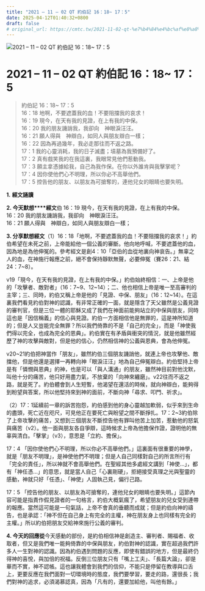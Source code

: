```yaml
---
title: "2021 – 11 – 02 QT 約伯記 16：18~ 17：5"
date: 2025-04-12T01:40:32+0800
draft: false
# original_url: https://cmtc.tw/2021-11-02-qt-%e7%b4%84%e4%bc%af%e8%a8%98-16%ef%bc%9a18-17%ef%bc%9a5
---
```


![2021 – 11 – 02 QT 約伯記 16：18~ 17：5](/images/qt.jpg   "2021 – 11 – 02 QT 約伯記 16：18~ 17：5")

# 2021 – 11 – 02 QT 約伯記 16：18~ 17：5

> 約伯記 16：18~ 17：5  
> 16：18 地啊，不要遮蓋我的血！不要阻擋我的哀求！  
> 16：19 現今，在天有我的見證，在上有我的中保。  
> 16：20 我的朋友譏誚我，我卻向　神眼淚汪汪。  
> 16：21 願人得與　神辯白，如同人與朋友辯白一樣；  
> 16：22 因為再過幾年，我必走那往而不返之路。  
> 17：1 我的心靈消耗，我的日子滅盡；墳墓為我預備好了。  
> 17：2 真有戲笑我的在我這裏，我眼常見他們惹動我。  
> 17：3 願主拿憑據給我，自己為我作保。在你以外誰肯與我擊掌呢？  
> 17：4 因你使他們心不明理，所以你必不高舉他們。  
> 17：5 控告他的朋友、以朋友為可搶奪的，連他兒女的眼睛也要失明。

**1.** **經文誦讀**

**2. 今天默想****經文**伯 16：19 現今，在天有我的見證，在上有我的中保。  
16：20 我的朋友譏誚我，我卻向　神眼淚汪汪。  
16：21 願人得與　神辯白，如同人與朋友辯白一樣；

**3. 分享默想經文**（1）16：18「地啊，不要遮蓋我的血！不要阻擋我的哀求！」約伯希望在未死之前，上帝能給他一個公義的審斷。他向地呼喊，不要遮蓋他的血，因為地是為他伸冤的。參考經文是創4：10「亞伯的血從地裏向神哀告。」無辜之人的血，在神施行報應之前，絕不會保持靜默無聲，必要伸冤（賽26：21、結24：7~8）。

v19「現今，在天有我的見證，在上有我的中保。」約伯始終相信：一、上帝是他的「攻擊者、敵對者」（16：7~9、12~14）；二、他也相信上帝是唯一至高審判的主宰；三、同時，約伯又稱上帝是他的「見證、中保、朋友」（16：12~14）。在這裏我們看見約伯對神的認識，有非常正確的一面，就是隱含了天父雖然是公義見證的審判官，但是三位一體的耶穌又成了我們在神面前能夠站立的中保與朋友，同時這也是「因信稱義」的信心與見證。約伯一方面相信他是無罪的，這是神所知道的；但是人又豈能完全無罪？所以我們倚靠的不是「自己的完全」，而是「神使我們得以完全，也成為完全的恩典」。約伯實在有矛盾與衝突的情況，就是他雖然經歷了神的攻擊與敵對，但是他的信心，仍然相信神的公義與恩典，會為他伸冤。

v20~21約伯把神當作「朋友」，雖然約伯三個朋友譏誚他，就連上帝也攻擊他、敵擋他，但是他還是選擇一再轉向神「眼淚汪汪」地為自己伸冤辯白。約伯堅持上帝是有「憐憫與恩典」的神，也是可以「與人溝通」的朋友，雖然神目前對他沈默，叫他十分的痛苦，他只好用盡力氣，不放棄的「向神來纏磨」。v22往而不返之路，就是死了。約伯體會到人生短暫，他渴望在還活的時候，就向神辯白，能夠得到盼望與答案，所以他堅持來到神的面前，不斷向神「尋求、叩門、祈求」。

（2）17：1延續前一章的訴苦抱怨，約伯感到他的身心靈越加軟弱，似乎來到生命的盡頭，死亡近在咫尺，可見他正在要死亡與盼望之間不斷掙扎。17：2~3約伯除了上帝攻擊的痛苦，又想到三個朋友不斷控告他有罪叫他苦上加苦，惹動他的怒氣與痛苦（v2）。他一面與朋友各自爭辯，這時候求上帝為他擔保作證，證明他的無辜與清白。「擊掌」（v3），意思是「立約、擔保」。

17：4 「因你使他們心不明理，所以你必不高舉他們。」這裏面有很重要的神學，就是「朋友不明理」，是神使他們不明理；但是人自己同樣對自己的所言所行有「完全的責任」，所以神就不會高舉他們。在聖經其他多處經文講到「神使…」，都有「神任憑…」的意思，就是當人自己「心裏剛硬」，拒絕接受真理之光與聖靈的感動，神就只好「任憑」、「神使」人固執己見，偏行己路。

17：5 「控告他的朋友、以朋友為可搶奪的，連他兒女的眼睛也要失明。」這節內容可能是指責作假見證者的一句格言，約伯大概氣瘋了，希望朋友的兒女受到連帶的報應。當然這可能是一句氣話，上帝不會真的垂聽而成就；但是約伯向神的禱告，也是承認：「神不但在自己身上有完全的主權，神在朋友身上也同樣有完全的主權。」所以約伯把朋友交給神來施行公義的審判。

**4. 今天的回應從**今天感動的部份，是約伯相信神是創造主、審判者、賜福者、收取者，但又是我們唯一能夠倚靠的中保與朋友，約伯對神的認識，實在超過我們許多人一生對神的認識。因為約伯遇到問題的反應，即使有錯誤的地方，但是最終仍得神的喜悅，與加倍的祝福。反倒三位朋友只有「嘴上工夫」、「長篇大論」，卻是華而不實，神不認帳。這也讓我體會到我們的信仰，不能只是停留在教導與口舌上，更要反應在我們面對一切環境時的態度，我們要學習，要走的路，還很長；我們對神的追求，必須渴慕認真，因為「凡有的，還要加給他，叫他有餘。」